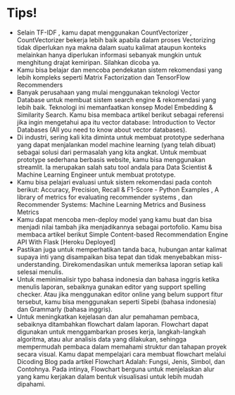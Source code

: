 # Tips!

- Selain TF-IDF , kamu dapat menggunakan CountVectorizer , CountVectorizer bekerja lebih baik apabila dalam proses Vectorizing tidak diperlukan nya makna dalam suatu kalimat ataupun konteks melainkan hanya diperlukan informasi sebanyak mungkin untuk menghitung drajat kemiripan. Silahkan dicoba ya.
- Kamu bisa belajar dan mencoba pendekatan sistem rekomendasi yang lebih kompleks seperti Matrix Factorization dan TensorFlow Recommenders
- Banyak perusahaan yang mulai menggunakan teknologi Vector Database untuk membuat sistem search engine & rekomendasi yang lebih baik. Teknologi ini memanfaatkan konsep Model Embedding & Similarity Search. Kamu bisa membaca artikel berikut sebagai referensi jika ingin mengetahui apa itu vector database: Introduction to Vector Databases (All you need to know about vector databases).
- Di industri, sering kali kita diminta untuk membuat prototype sederhana yang dapat menjalankan model machine learning (yang telah dibuat) sebagai solusi dari permasalah yang kita angkat. Untuk membuat prototype sederhana berbasis website, kamu bisa menggunakan streamlit. Ia merupakan salah satu tool andala para Data Scientist & Machine Learning Engineer untuk membuat prototype.
- Kamu bisa pelajari evaluasi untuk sistem rekomendasi pada contoh berikut: Accuracy, Precision, Recall & F1-Score - Python Examples ,  A library of metrics for evaluating recommender systems , dan Recommender Systems: Machine Learning Metrics and Business Metrics
- Kamu dapat mencoba men-deploy model yang kamu buat dan bisa menjadi nilai tambah jika menjadikannya sebagai portofolio. Kamu bisa membaca artikel berikut Simple Content-based Recommendation Engine API With Flask [Heroku Deployed]
- Pastikan juga untuk memperhatikan tanda baca, hubungan antar kalimat supaya inti yang disampaikan bisa tepat dan tidak menyebabkan miss-understanding. Direkomendasikan untuk memeriksa laporan setiap kali selesai menulis.
- Untuk meminimalisir typo bahasa indonesia dan bahasa inggris ketika menulis laporan, sebaiknya gunakan editor yang support spelling checker. Atau jika menggunakan editor online yang belum support fitur tersebut, kamu bisa menggunakan seperti Sipebi (bahasa indonesia) dan Grammarly (bahasa inggris).
- Untuk meningkatkan kejelasan dan alur pemahaman pembaca, sebaiknya ditambahkan flowchart dalam laporan. Flowchart dapat digunakan untuk menggambarkan proses kerja, langkah-langkah algoritma, atau alur analisis data yang dilakukan, sehingga mempermudah pembaca dalam memahami struktur dan tahapan proyek secara visual. Kamu dapat mempelajari cara membuat flowchart melalui Dicoding Blog pada artikel Flowchart Adalah: Fungsi, Jenis, Simbol, dan Contohnya. Pada intinya, Flowchart berguna untuk menjelaskan alur yang kamu kerjakan dalam bentuk visualisasi untuk lebih mudah dipahami.
